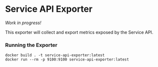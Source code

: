 # Service API Exporter

_Work in progress!_

This exporter will collect and export metrics exposed by the Service API.

### Running the Exporter
```
docker build . -t service-api-exporter:latest
docker run --rm -p 9100:9100 service-api-exporter:latest
```